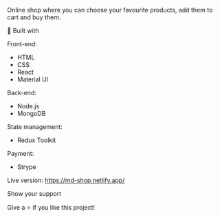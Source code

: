 
Online shop where you can choose your favourite products, add them to cart and buy them.

👷 Built with 

Front-end:
- HTML
- CSS
- React
- Material UI

Back-end:
- Node.js
- MongoDB

State management:
- Redux Toolkit

Payment:
- Strype

Live version: https://md-shop.netlify.app/

Show your support

Give a ⭐ if you like this project!
